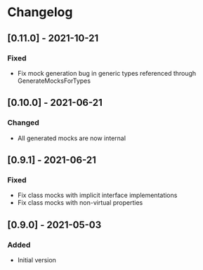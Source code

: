 # Changelog

## [0.11.0] - 2021-10-21

### Fixed
- Fix mock generation bug in generic types referenced through GenerateMocksForTypes

## [0.10.0] - 2021-06-21

### Changed
- All generated mocks are now internal

## [0.9.1] - 2021-06-21

### Fixed
- Fix class mocks with implicit interface implementations
- Fix class mocks with non-virtual properties

## [0.9.0] - 2021-05-03

### Added
- Initial version